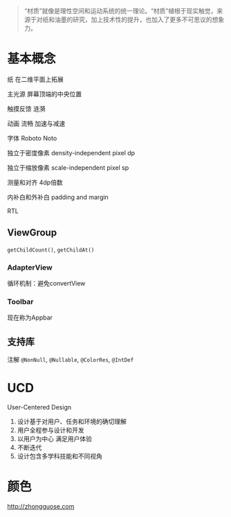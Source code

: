 > “材质”就像是理性空间和运动系统的统一理论。“材质”植根于现实触觉，来源于对纸和油墨的研究，加上技术性的提升，也加入了更多不可思议的想象力。

# 基本概念

纸 在二维平面上拓展

主光源 屏幕顶端的中央位置

触摸反馈 涟漪

动画 流畅 加速与减速

字体 Roboto Noto

独立于密度像素 density-independent pixel dp

独立于缩放像素 scale-independent pixel sp

测量和对齐 4dp倍数

内补白和外补白 padding and margin

RTL

## ViewGroup

`getChildCount()`, `getChildAt()`

### AdapterView

循环机制：避免convertView

### Toolbar

现在称为Appbar

## 支持库

注解 `@NonNull`, `@Nullable`, `@ColorRes`, `@IntDef`

# UCD

User-Centered Design

1. 设计基于对用户、任务和环境的确切理解
2. 用户全程参与设计和开发
3. 以用户为中心 满足用户体验
4. 不断迭代
5. 设计包含多学科技能和不同视角

# 颜色

http://zhongguose.com
